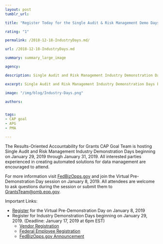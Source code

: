 ```yaml
---
layout: post
tumblr_url:

title: "Register Today for the Single Audit & Risk Management Demo Days!"

rating: "1"

permalink: /2018-12-18-IndustryDays.md/

url: /2018-12-18-IndustryDays.md

summary: summary_large_image

agency:

description: Single Audit and Risk Management Industry Demonstration Days begin January 29, 2019.

excerpt: Single Audit and Risk Management Industry Demonstration Days begin January 29, 2019.

image: "/img/blog/Industry-Days.png"

authors:


tags:
- CAP goal
- APG
- PMA

---
```

The Results-Oriented Accountability for Grants CAP Goal Team is hosting Single Audit and Risk Management Industry Demonstration 
Days beginning on January 29, 2019 through January 31, 2019. All interested parties experienced in creating automated solutions for 
data management are encouraged to attend.

For more information visit [FedBizOpps.gov](FedBizOpps.gov) and join the Virtual Pre-Demonstration Day session on January 8, 2019. All attendees are 
welcome to ask questions during the session or submit them to [GrantsTeam@omb.eop.gov](GrantsTeam@omb.gov).

Important Links:

* [Register](https://www.eventbrite.com/e/grants-single-audit-and-risk-mgmt-virtual-pre-demonstration-conference-tickets-52866219285) for the Virtual Pre-Demonstration Day on January 8, 2019
* Register for Industry Demonstration Days beginning on January 29, 2019. (Deadline: January 17, 2019 at 6pm EST)
  * [Vendor Registration](https://www.eventbrite.com/e/grants-single-audit-and-risk-mgmt-industry-demonstration-days-vendor-signup-tickets-53749926477) 
  * [Federal Employee Registration](https://www.eventbrite.com/e/grants-single-audit-and-risk-mgmt-industry-demonstration-days-registration-tickets-52866314570)
  * [FedBizOpps.gov Announcement](https://www.fbo.gov/index.php?s=opportunity&mode=form&id=18e2112bca64cdd1d3b72eed5f1e4560&tab=core&_cview=0) 
